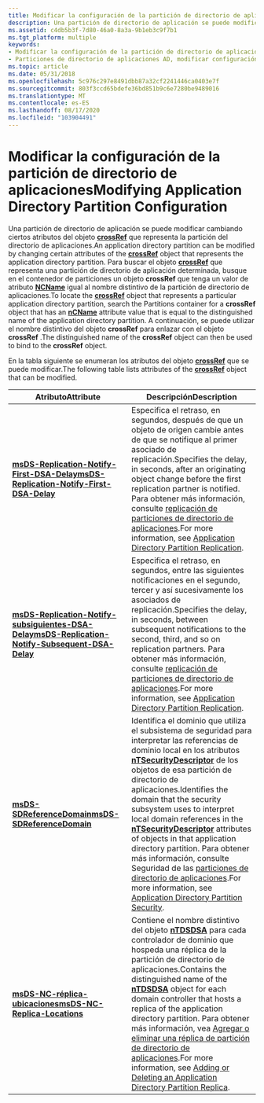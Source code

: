 ```yaml
---
title: Modificar la configuración de la partición de directorio de aplicaciones
description: Una partición de directorio de aplicación se puede modificar cambiando ciertos atributos del objeto crossRef que representa la partición del directorio de aplicaciones.
ms.assetid: c4db5b3f-7d80-46a0-8a3a-9b1eb3c9f7b1
ms.tgt_platform: multiple
keywords:
- Modificar la configuración de la partición de directorio de aplicaciones AD
- Particiones de directorio de aplicaciones AD, modificar configuración
ms.topic: article
ms.date: 05/31/2018
ms.openlocfilehash: 5c976c297e8491dbb87a32cf2241446ca0403e7f
ms.sourcegitcommit: 803f3ccd65bdefe36bd851b9c6e7280be9489016
ms.translationtype: MT
ms.contentlocale: es-ES
ms.lasthandoff: 08/17/2020
ms.locfileid: "103904491"
---
```

# <a name="modifying-application-directory-partition-configuration"></a><span data-ttu-id="b0ecb-105">Modificar la configuración de la partición de directorio de aplicaciones</span><span class="sxs-lookup"><span data-stu-id="b0ecb-105">Modifying Application Directory Partition Configuration</span></span>

<span data-ttu-id="b0ecb-106">Una partición de directorio de aplicación se puede modificar cambiando ciertos atributos del objeto [**crossRef**](/windows/desktop/ADSchema/c-crossref) que representa la partición del directorio de aplicaciones.</span><span class="sxs-lookup"><span data-stu-id="b0ecb-106">An application directory partition can be modified by changing certain attributes of the [**crossRef**](/windows/desktop/ADSchema/c-crossref) object that represents the application directory partition.</span></span> <span data-ttu-id="b0ecb-107">Para buscar el objeto [**crossRef**](/windows/desktop/ADSchema/c-crossref) que representa una partición de directorio de aplicación determinada, busque en el contenedor de particiones un objeto **crossRef** que tenga un valor de atributo [**NCName**](/windows/desktop/ADSchema/a-ncname) igual al nombre distintivo de la partición de directorio de aplicaciones.</span><span class="sxs-lookup"><span data-stu-id="b0ecb-107">To locate the [**crossRef**](/windows/desktop/ADSchema/c-crossref) object that represents a particular application directory partition, search the Partitions container for a **crossRef** object that has an [**nCName**](/windows/desktop/ADSchema/a-ncname) attribute value that is equal to the distinguished name of the application directory partition.</span></span> <span data-ttu-id="b0ecb-108">A continuación, se puede utilizar el nombre distintivo del objeto **crossRef** para enlazar con el objeto **crossRef** .</span><span class="sxs-lookup"><span data-stu-id="b0ecb-108">The distinguished name of the **crossRef** object can then be used to bind to the **crossRef** object.</span></span>

<span data-ttu-id="b0ecb-109">En la tabla siguiente se enumeran los atributos del objeto [**crossRef**](/windows/desktop/ADSchema/c-crossref) que se puede modificar.</span><span class="sxs-lookup"><span data-stu-id="b0ecb-109">The following table lists attributes of the [**crossRef**](/windows/desktop/ADSchema/c-crossref) object that can be modified.</span></span>

| <span data-ttu-id="b0ecb-110">Atributo</span><span class="sxs-lookup"><span data-stu-id="b0ecb-110">Attribute</span></span>                                                                                                    | <span data-ttu-id="b0ecb-111">Descripción</span><span class="sxs-lookup"><span data-stu-id="b0ecb-111">Description</span></span>                                                                                                                                                                                                                                                                                                                                       |
|--------------------------------------------------------------------------------------------------------------|---------------------------------------------------------------------------------------------------------------------------------------------------------------------------------------------------------------------------------------------------------------------------------------------------------------------------------------------------|
| [<span data-ttu-id="b0ecb-112">**msDS-Replication-Notify-First-DSA-Delay**</span><span class="sxs-lookup"><span data-stu-id="b0ecb-112">**msDS-Replication-Notify-First-DSA-Delay**</span></span>](/windows/desktop/ADSchema/a-msds-replication-notify-first-dsa-delay)           | <span data-ttu-id="b0ecb-113">Especifica el retraso, en segundos, después de que un objeto de origen cambie antes de que se notifique al primer asociado de replicación.</span><span class="sxs-lookup"><span data-stu-id="b0ecb-113">Specifies the delay, in seconds, after an originating object change before the first replication partner is notified.</span></span> <span data-ttu-id="b0ecb-114">Para obtener más información, consulte [replicación de particiones de directorio de aplicaciones](application-directory-partition-replication.md).</span><span class="sxs-lookup"><span data-stu-id="b0ecb-114">For more information, see [Application Directory Partition Replication](application-directory-partition-replication.md).</span></span>                                                                                                   |
| [<span data-ttu-id="b0ecb-115">**msDS-Replication-Notify-subsiguientes-DSA-Delay**</span><span class="sxs-lookup"><span data-stu-id="b0ecb-115">**msDS-Replication-Notify-Subsequent-DSA-Delay**</span></span>](/windows/desktop/ADSchema/a-msds-replication-notify-subsequent-dsa-delay) | <span data-ttu-id="b0ecb-116">Especifica el retraso, en segundos, entre las siguientes notificaciones en el segundo, tercer y así sucesivamente los asociados de replicación.</span><span class="sxs-lookup"><span data-stu-id="b0ecb-116">Specifies the delay, in seconds, between subsequent notifications to the second, third, and so on replication partners.</span></span> <span data-ttu-id="b0ecb-117">Para obtener más información, consulte [replicación de particiones de directorio de aplicaciones](application-directory-partition-replication.md).</span><span class="sxs-lookup"><span data-stu-id="b0ecb-117">For more information, see [Application Directory Partition Replication](application-directory-partition-replication.md).</span></span>                                                                                                 |
| [<span data-ttu-id="b0ecb-118">**msDS-SDReferenceDomain**</span><span class="sxs-lookup"><span data-stu-id="b0ecb-118">**msDS-SDReferenceDomain**</span></span>](/windows/desktop/ADSchema/a-msds-sdreferencedomain)                                             | <span data-ttu-id="b0ecb-119">Identifica el dominio que utiliza el subsistema de seguridad para interpretar las referencias de dominio local en los atributos [**nTSecurityDescriptor**](/windows/desktop/ADSchema/a-ntsecuritydescriptor) de los objetos de esa partición de directorio de aplicaciones.</span><span class="sxs-lookup"><span data-stu-id="b0ecb-119">Identifies the domain that the security subsystem uses to interpret local domain references in the [**nTSecurityDescriptor**](/windows/desktop/ADSchema/a-ntsecuritydescriptor) attributes of objects in that application directory partition.</span></span> <span data-ttu-id="b0ecb-120">Para obtener más información, consulte Seguridad de las [particiones de directorio de aplicaciones](application-directory-partition-security.md).</span><span class="sxs-lookup"><span data-stu-id="b0ecb-120">For more information, see [Application Directory Partition Security](application-directory-partition-security.md).</span></span> |
| [<span data-ttu-id="b0ecb-121">**msDS-NC-réplica-ubicaciones**</span><span class="sxs-lookup"><span data-stu-id="b0ecb-121">**msDS-NC-Replica-Locations**</span></span>](/windows/desktop/ADSchema/a-msds-nc-replica-locations)                                       | <span data-ttu-id="b0ecb-122">Contiene el nombre distintivo del objeto [**nTDSDSA**](/windows/desktop/ADSchema/c-ntdsdsa) para cada controlador de dominio que hospeda una réplica de la partición de directorio de aplicaciones.</span><span class="sxs-lookup"><span data-stu-id="b0ecb-122">Contains the distinguished name of the [**nTDSDSA**](/windows/desktop/ADSchema/c-ntdsdsa) object for each domain controller that hosts a replica of the application directory partition.</span></span> <span data-ttu-id="b0ecb-123">Para obtener más información, vea [Agregar o eliminar una réplica de partición de directorio de aplicaciones](adding-or-deleting-an-application-directory-partition-replica.md).</span><span class="sxs-lookup"><span data-stu-id="b0ecb-123">For more information, see [Adding or Deleting an Application Directory Partition Replica](adding-or-deleting-an-application-directory-partition-replica.md).</span></span>            |



 

 

 